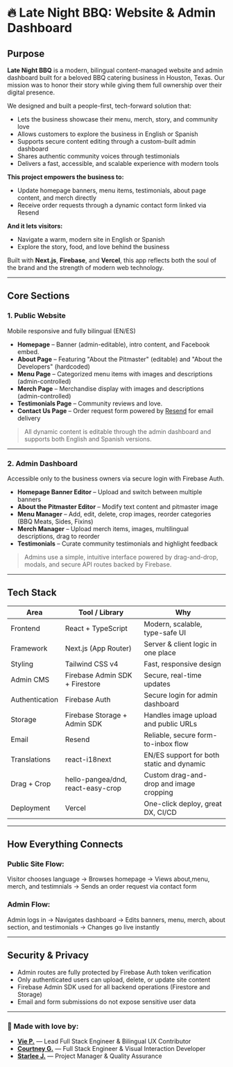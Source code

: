 # 🔥 Late Night BBQ: Website & Admin Dashboard

## Purpose
**Late Night BBQ** is a modern, bilingual content-managed website and admin dashboard built for a beloved BBQ catering business in Houston, Texas. Our mission was to honor their story while giving them full ownership over their digital presence.

We designed and built a people-first, tech-forward solution that:

- Lets the business showcase their menu, merch, story, and community love
- Allows customers to explore the business in English or Spanish
- Supports secure content editing through a custom-built admin dashboard
- Shares authentic community voices through testimonials
- Delivers a fast, accessible, and scalable experience with modern tools

**This project empowers the business to:**
- Update homepage banners, menu items, testimonials, about page content, and merch directly
- Receive order requests through a dynamic contact form linked via Resend

**And it lets visitors:**
- Navigate a warm, modern site in English or Spanish
- Explore the story, food, and love behind the business

Built with **Next.js**, **Firebase**, and **Vercel**, this app reflects both the soul of the brand and the strength of modern web technology.

---

## Core Sections

### 1. Public Website
Mobile responsive and fully bilingual (EN/ES)

- **Homepage** – Banner (admin-editable), intro content, and Facebook embed.
- **About Page** – Featuring "About the Pitmaster" (editable) and "About the Developers" (hardcoded)
- **Menu Page** – Categorized menu items with images and descriptions (admin-controlled)
- **Merch Page** – Merchandise display with images and descriptions (admin-controlled)
- **Testimonials Page** – Community reviews and love.
- **Contact Us Page** – Order request form powered by [Resend](https://resend.com/) for email delivery

> All dynamic content is editable through the admin dashboard and supports both English and Spanish versions.

---

### 2. Admin Dashboard
Accessible only to the business owners via secure login with Firebase Auth.

-  **Homepage Banner Editor** – Upload and switch between multiple banners
-  **About the Pitmaster Editor** – Modify text content and pitmaster image
-  **Menu Manager** – Add, edit, delete, crop images, reorder categories (BBQ Meats, Sides, Fixins)
-  **Merch Manager** – Upload merch items, images, multilingual descriptions, drag to reorder
-  **Testimonials** – Curate community testimonials and highlight feedback

> Admins use a simple, intuitive interface powered by drag-and-drop, modals, and secure API routes backed by Firebase.

---

##  Tech Stack

| Area               | Tool / Library                     | Why                                         |
| ------------------|-------------------------------------|---------------------------------------------|
| Frontend          | React + TypeScript                  | Modern, scalable, type-safe UI              |
| Framework         | Next.js (App Router)                | Server & client logic in one place          |
| Styling           | Tailwind CSS v4                     | Fast, responsive design                     |
| Admin CMS         | Firebase Admin SDK + Firestore     | Secure, real-time updates                   |
| Authentication    | Firebase Auth                      | Secure login for admin dashboard            |
| Storage           | Firebase Storage + Admin SDK       | Handles image upload and public URLs        |
| Email             | Resend                              | Reliable, secure form-to-inbox flow         |
| Translations      | react-i18next                       | EN/ES support for both static and dynamic   |
| Drag + Crop       | hello-pangea/dnd, react-easy-crop   | Custom drag-and-drop and image cropping     |
| Deployment        | Vercel                              | One-click deploy, great DX, CI/CD           |

---

## How Everything Connects

### Public Site Flow:
Visitor chooses language → Browses homepage → Views about,menu, merch, and testimnials → Sends an order request via contact form

### Admin Flow:
Admin logs in → Navigates dashboard → Edits banners, menu, merch, about section, and testimonials → Changes go live instantly

---

## Security & Privacy

- Admin routes are fully protected by Firebase Auth token verification
- Only authenticated users can upload, delete, or update site content
- Firebase Admin SDK used for all backend operations (Firestore and Storage)
- Email and form submissions do not expose sensitive user data

---

### 💖 Made with love by:

- **[Vie P.](https://whatdoyouknowaboutlove.com/viep/)** —  Lead Full Stack Engineer & Bilingual UX Contributor  
- **[Courtney G.](https://github.com/grahacr)** — Full Stack Engineer & Visual Interaction Developer  
- **[Starlee J.](https://github.com/starles-barkley)** — Project Manager & Quality Assurance




